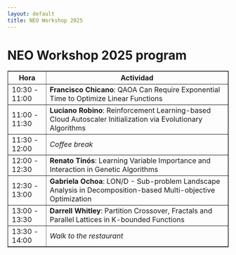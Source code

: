 ```yaml
---
layout: default
title: NEO Workshop 2025
---
```

<h1>NEO Workshop 2025 program</h1>

<table border="1" cellpadding="8" cellspacing="0">
  <thead>
    <tr>
      <th>Hora</th>
      <th>Actividad</th>
    </tr>
  </thead>
  <tbody>
    <tr>
      <td>10:30 - 11:00</td>
      <td><strong>Francisco Chicano</strong>: QAOA Can Require Exponential Time to Optimize Linear Functions</td>
    </tr>
    <tr>
      <td>11:00 - 11:30</td>
      <td><strong>Luciano Robino</strong>: Reinforcement Learning-based Cloud Autoscaler Initialization via Evolutionary Algorithms</td>
    </tr>
    <tr>
      <td>11:30 - 12:00</td>
      <td><em>Coffee break</em></td>
    </tr>
    <tr>
      <td>12:00 - 12:30</td>
      <td><strong>Renato Tinós</strong>: Learning Variable Importance and Interaction in Genetic Algorithms</td>
    </tr>
    <tr>
      <td>12:30 - 13:00</td>
      <td><strong>Gabriela Ochoa</strong>: LON/D - Sub-problem Landscape Analysis in Decomposition-based Multi-objective Optimization</td>
    </tr>
    <tr>
      <td>13:00 - 13:30</td>
      <td><strong>Darrell Whitley</strong>: Partition Crossover, Fractals and Parallel Lattices in K-bounded Functions</td>
    </tr>
    <tr>
      <td>13:30 - 14:00</td>
      <td><em>Walk to the restaurant</em></td>
    </tr>
  </tbody>
</table>
